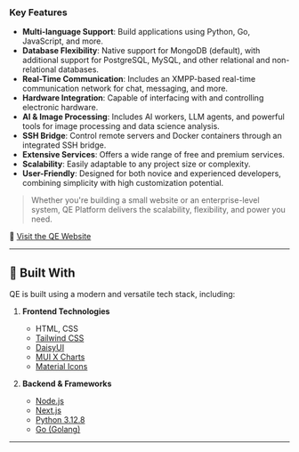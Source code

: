 
### Key Features

- **Multi-language Support**: Build applications using Python, Go, JavaScript, and more.
- **Database Flexibility**: Native support for MongoDB (default), with additional support for PostgreSQL, MySQL, and other relational and non-relational databases.
- **Real-Time Communication**: Includes an XMPP-based real-time communication network for chat, messaging, and more.
- **Hardware Integration**: Capable of interfacing with and controlling electronic hardware.
- **AI & Image Processing**: Includes AI workers, LLM agents, and powerful tools for image processing and data science analysis.
- **SSH Bridge**: Control remote servers and Docker containers through an integrated SSH bridge.
- **Extensive Services**: Offers a wide range of free and premium services.
- **Scalability**: Easily adaptable to any project size or complexity.
- **User-Friendly**: Designed for both novice and experienced developers, combining simplicity with high customization potential.

> Whether you're building a small website or an enterprise-level system, QE Platform delivers the scalability, flexibility, and power you need.

🔗 [Visit the QE Website](http://qepal.com)

---

## 🧩 Built With

QE is built using a modern and versatile tech stack, including:

1. **Frontend Technologies**
   - HTML, CSS
   - [Tailwind CSS](https://tailwindcss.com)
   - [DaisyUI](https://daisyui.com)
   - [MUI X Charts](https://mui.com/x/react-charts)
   - [Material Icons](https://mui.com/material-ui/material-icons)

2. **Backend & Frameworks**
   - [Node.js](https://nodejs.org/en)
   - [Next.js](https://nextjs.org)
   - [Python 3.12.8](https://www.python.org/downloads/release/python-3128)
   - [Go (Golang)](https://go.dev)

---